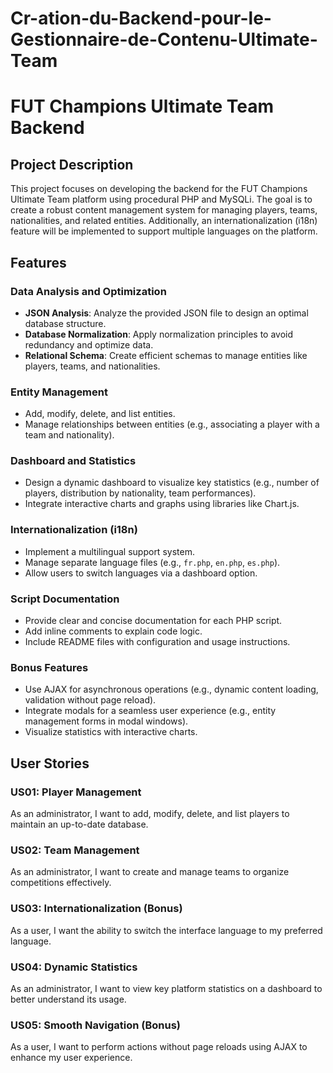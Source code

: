 # Cr-ation-du-Backend-pour-le-Gestionnaire-de-Contenu-Ultimate-Team

# FUT Champions Ultimate Team Backend

## Project Description
This project focuses on developing the backend for the FUT Champions Ultimate Team platform using procedural PHP and MySQLi. The goal is to create a robust content management system for managing players, teams, nationalities, and related entities. Additionally, an internationalization (i18n) feature will be implemented to support multiple languages on the platform.

## Features

### Data Analysis and Optimization
- **JSON Analysis**: Analyze the provided JSON file to design an optimal database structure.
- **Database Normalization**: Apply normalization principles to avoid redundancy and optimize data.
- **Relational Schema**: Create efficient schemas to manage entities like players, teams, and nationalities.

### Entity Management
- Add, modify, delete, and list entities.
- Manage relationships between entities (e.g., associating a player with a team and nationality).

### Dashboard and Statistics
- Design a dynamic dashboard to visualize key statistics (e.g., number of players, distribution by nationality, team performances).
- Integrate interactive charts and graphs using libraries like Chart.js.

### Internationalization (i18n)
- Implement a multilingual support system.
- Manage separate language files (e.g., `fr.php`, `en.php`, `es.php`).
- Allow users to switch languages via a dashboard option.

### Script Documentation
- Provide clear and concise documentation for each PHP script.
- Add inline comments to explain code logic.
- Include README files with configuration and usage instructions.

### Bonus Features
- Use AJAX for asynchronous operations (e.g., dynamic content loading, validation without page reload).
- Integrate modals for a seamless user experience (e.g., entity management forms in modal windows).
- Visualize statistics with interactive charts.

## User Stories

### US01: Player Management
As an administrator, I want to add, modify, delete, and list players to maintain an up-to-date database.

### US02: Team Management
As an administrator, I want to create and manage teams to organize competitions effectively.

### US03: Internationalization (Bonus)
As a user, I want the ability to switch the interface language to my preferred language.

### US04: Dynamic Statistics
As an administrator, I want to view key platform statistics on a dashboard to better understand its usage.

### US05: Smooth Navigation (Bonus)
As a user, I want to perform actions without page reloads using AJAX to enhance my user experience.
